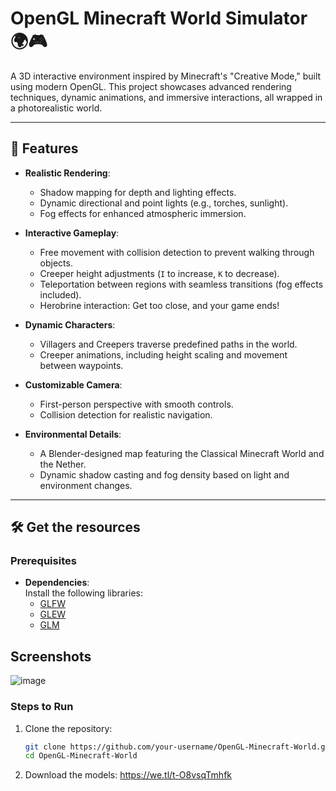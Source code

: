 # OpenGL Minecraft World Simulator 🌍🎮

A 3D interactive environment inspired by Minecraft's "Creative Mode," built using modern OpenGL. This project showcases advanced rendering techniques, dynamic animations, and immersive interactions, all wrapped in a photorealistic world.

---

## 🚀 Features

- **Realistic Rendering**:
  - Shadow mapping for depth and lighting effects.
  - Dynamic directional and point lights (e.g., torches, sunlight).
  - Fog effects for enhanced atmospheric immersion.

- **Interactive Gameplay**:
  - Free movement with collision detection to prevent walking through objects.
  - Creeper height adjustments (`I` to increase, `K` to decrease).
  - Teleportation between regions with seamless transitions (fog effects included).
  - Herobrine interaction: Get too close, and your game ends!

- **Dynamic Characters**:
  - Villagers and Creepers traverse predefined paths in the world.
  - Creeper animations, including height scaling and movement between waypoints.

- **Customizable Camera**:
  - First-person perspective with smooth controls.
  - Collision detection for realistic navigation.

- **Environmental Details**:
  - A Blender-designed map featuring the Classical Minecraft World and the Nether.
  - Dynamic shadow casting and fog density based on light and environment changes.

---

## 🛠️ Get the resources

### Prerequisites
- **Dependencies**:  
  Install the following libraries:
  - [GLFW](https://www.glfw.org/)
  - [GLEW](http://glew.sourceforge.net/)
  - [GLM](https://github.com/g-truc/glm)
 
## Screenshots
![image](https://github.com/user-attachments/assets/c5da9d3f-29a8-47e9-8503-11487787477e)


### Steps to Run
1. Clone the repository:
   ```bash
   git clone https://github.com/your-username/OpenGL-Minecraft-World.git
   cd OpenGL-Minecraft-World
2. Download the models:
https://we.tl/t-O8vsqTmhfk

